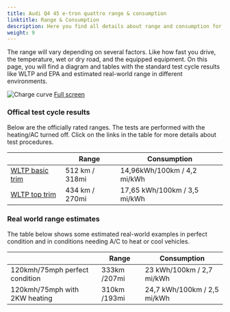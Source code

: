 ```yaml
---
title: Audi Q4 45 e-tron quattro range & consumption
linktitle: Range & Consumption
description: Here you find all details about range and consumption for Audi Q4 45 e-tron quattro.
weight: 9
---
```

<!-- markdownlint-disable MD033 -->

The range will vary depending on several factors. Like how fast you drive, the temperature, wet or dry road, and the equipped equipment. On this page, you will find a diagram and tables with the standard test cycle results like WLTP and EPA and estimated real-world range in different environments. 

![Charge curve](../range.svg  "Range information")
[Full screen](../range.svg)

### Offical test cycle results

Below are the officially rated ranges. The tests are performed with the heating/AC turned off. Click on the links in the table for more details about test procedures. 

| | Range  | Consumption  |
|----|-----|------|
| [WLTP basic trim](../../../../../guides/understandingrange/wltp/) | 512 km / 318mi |14,96kWh/100km / 4,2 mi/kWh | 
| [WLTP top trim](../../../../../guides/understandingrange/wltp/) | 434 km / 270mi | 17,65 kWh/100km / 3,5 mi/kWh | 

### Real world range estimates

The table below shows some estimated real-world examples in perfect condition and in conditions needing A/C to heat or cool vehicles. 

| | Range  | Consumption  |
|----|-----|------|
| 120kmh/75mph perfect condition | 333km /207mi| 23 kWh/100km / 2,7 mi/kWh |
| 120kmh/75mph with 2KW heating | 310km /193mi| 24,7 kWh/100km / 2,5 mi/kWh |
